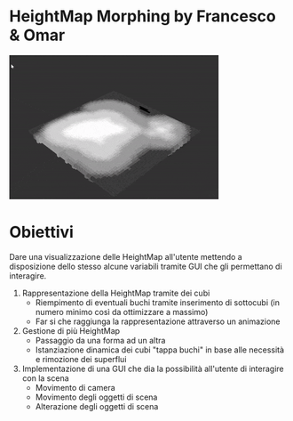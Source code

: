 # HeightMap Morphing by Francesco & Omar

![Image from Minecraft](/textures/gif.gif)

# Obiettivi
Dare una visualizzazione delle HeightMap all'utente mettendo a disposizione dello stesso alcune variabili tramite GUI che gli permettano di interagire.
1. Rappresentazione della HeightMap tramite dei cubi
	- Riempimento di eventuali buchi tramite inserimento di sottocubi (in numero minimo così da ottimizzare a massimo)
	- Far si che raggiunga la rappresentazione attraverso un animazione
2. Gestione di più HeightMap
	- Passaggio da una forma ad un altra
	- Istanziazione dinamica dei cubi "tappa buchi" in base alle necessità e rimozione dei superflui
3. Implementazione di una GUI che dia la possibilità all'utente di interagire con la scena
	- Movimento di camera
	- Movimento degli oggetti di scena
	- Alterazione degli oggetti di scena